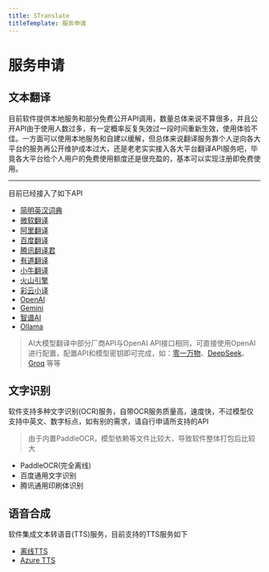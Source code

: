 ```yaml
---
title: STranslate
titleTemplate: 服务申请
---
```


# 服务申请

## 文本翻译

目前软件提供本地服务和部分免费公开API调用，数量总体来说不算很多，并且公开API由于使用人数过多，有一定概率反复失效过一段时间重新生效，使用体验不佳。一方面可以使用本地服务和自建以缓解，但总体来说翻译服务靠个人逆向各大平台的服务再公开维护成本过大，还是老老实实接入各大平台翻译API服务吧，毕竟各大平台给个人用户的免费使用额度还是很充盈的，基本可以实现注册即免费使用。

---

目前已经接入了如下API

- [简明英汉词典](https://github.com/skywind3000/ECDICT)
- [微软翻译](https://azure.microsoft.com/zh-cn/products/--services/ai-translator)
- [阿里翻译](https://www.aliyun.com/product/ai/base_alimt)
- [百度翻译](https://fanyi-api.baidu.com)
- [腾讯翻译君](https://cloud.tencent.com/product/tmt)
- [有道翻译](https://ai.youdao.com/)
- [小牛翻译](https://niutrans.com/trans?type=text)
- [火山引擎](https://www.volcengine.com/)
- [彩云小译](https://dashboard.caiyunapp.com/user/sign_in/)
- [OpenAI](https://openai.com)
- [Gemini](https://makersuite.google.com/app/apikey)
- [智谱AI](https://open.bigmodel.cn/)
- [Ollama](https://ollama.com/)

> AI大模型翻译中部分厂商API与OpenAI API接口相同，可直接使用OpenAI进行配置，配置API和模型密钥即可完成，如：[零一万物](https://lingyiwanwu.com/)、[DeepSeek](https://www.deepseek.com/)、[Groq](https://wow.groq.com/) 等等

## 文字识别

软件支持多种文字识别(OCR)服务，自带OCR服务质量高，速度快，不过模型仅支持中英文、数字标点，如有别的需求，请自行申请所支持的API

> 由于内置PaddleOCR，模型依赖等文件比较大，导致软件整体打包后比较大

- PaddleOCR(完全离线)
- 百度通用文字识别
- 腾讯通用印刷体识别

## 语音合成

软件集成文本转语音(TTS)服务，目前支持的TTS服务如下

- [离线TTS](https://learn.microsoft.com/zh-cn/dotnet/api/system.speech.synthesis.speechsynthesizer?view=dotnet-plat-ext-8.0)
- [Azure TTS](https://azure.microsoft.com/zh-cn/products/ai-services/text-to-speech)
